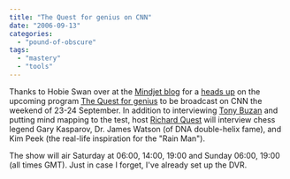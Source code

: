 ```yaml
---
title: "The Quest for genius on CNN"
date: "2006-09-13"
categories: 
  - "pound-of-obscure"
tags: 
  - "mastery"
  - "tools"
---
```


Thanks to Hobie Swan over at the [Mindjet blog](http://blog.mindjet.com "The Mindjet Blog") for a [heads up](http://blog.mindjet.com/2006/09/cnn-to-air-program-that-looks-at-mind-mapping "Hobie Swan - CNN Looks at mind mapping") on the upcoming program [The Quest for genius](http://edition.cnn.com/2006/WORLD/europe/09/08/quest.genius/index.html) to be broadcast on CNN the weekend of 23-24 September. In addition to interviewing [Tony Buzan](http://www.buzan.com.au/buzan_centre/tony_buzan.html "Buzan Centre Australia - About Tony Buzan") and putting mind mapping to the test, host [Richard Quest](http://edition.cnn.com/CNN/anchors_reporters/quest.richard.html "CNN - Richard Quest") will interview chess legend Gary Kasparov, Dr. James Watson (of DNA double-helix fame), and Kim Peek (the real-life inspiration for the "Rain Man").

The show will air Saturday at 06:00, 14:00, 19:00 and Sunday 06:00, 19:00 (all times GMT). Just in case I forget, I've already set up the DVR.
